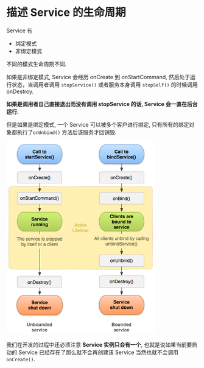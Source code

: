 # 描述 Service 的生命周期

Service 有

* 绑定模式
* 非绑定模式

不同的模式生命周期不同.

如果是非绑定模式, Service 会经历 onCreate 到 onStartCommand, 然后处于运行状态，当调用者调用 `stopService()` 或者服务本身调用 `stopSelf()` 的时候调用 onDestroy.

**如果是调用者自己直接退出而没有调用 stopService 的话, Service 会一直在后台运行.**

但是如果是绑定模式, 一个 Service 可以被多个客户进行绑定, 只有所有的绑定对象都执行了`onUnbind()` 方法后该服务才回销毁.

![Service 生命周期](service-生命周期.png)

我们在开发的过程中还必须注意 **Service 实例只会有一个**, 也就是说如果当前要启动的 Service 已经存在了那么就不会再创建该 Service 当然也就不会调用 `onCreate()`.


